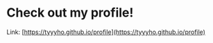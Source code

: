 # Check out my profile!

Link: [https://tyyyho.github.io/profile](https://tyyyho.github.io/profile)
